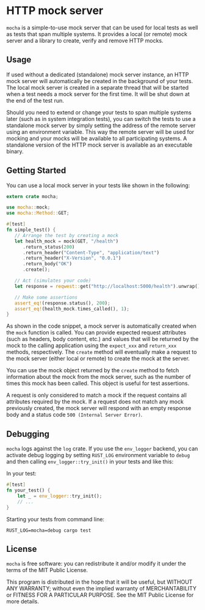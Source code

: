 # HTTP mock server 
`mocha` is a simple-to-use mock server that can be used for local tests as
well as tests that span multiple systems. It provides a local (or remote) mock server and
 a library to create, verify and remove HTTP mocks.

 ## Usage
 If used without a dedicated (standalone) mock server instance, an HTTP mock server will
 automatically be created in the background of your tests. The local mock server is created
 in a separate thread that will be started when a test needs a mock server for the first time.
 It will be shut down at the end of the test run.

 Should you need to extend or change your tests to span multiple systems later (such as in
 system integration tests), you can switch the tests to use a standalone mock server by simply
 setting the address of the remote server using an environment variable. This way the remote
 server will be used for mocking and your mocks will be available to all participating systems.
 A standalone version of the HTTP mock server is available as an executable binary.

 ## Getting Started
 You can use a local mock server in your tests like shown in the following:
 ```rust
 extern crate mocha;

 use mocha::mock;
 use mocha::Method::GET;

 #[test]
 fn simple_test() {
    // Arrange the test by creating a mock
    let health_mock = mock(GET, "/health")
       .return_status(200)
       .return_header("Content-Type", "application/text")
       .return_header("X-Version", "0.0.1")
       .return_body("OK")
       .create();

    // Act (simulates your code)
    let response = reqwest::get("http://localhost:5000/health").unwrap();

    // Make some assertions
    assert_eq!(response.status(), 200);
    assert_eq!(health_mock.times_called(), 1);
 }
 ```
 As shown in the code snippet, a mock server is automatically created when the `mock` function
 is called. You can provide expected request attributes (such as headers, body content, etc.)
 and values that will be returned by the mock to the calling application using the
 `expect_xxx` and `return_xxx` methods, respectively. The `create` method will eventually
 make a request to the mock server (either local or remote) to create the mock at the server.

 You can use the mock object returned by the `create` method to fetch information about
 the mock from the mock server, such as the number of times this mock has been called.
 This object is useful for test assertions.

 A request is only considered to match a mock if the request contains all attributes required
 by the mock. If a request does not match any mock previously created, the mock server will
 respond with an empty response body and a status code `500 (Internal Server Error)`.
 
 ## Debugging
 `mocha` logs against the `log` crate. If you use the `env_logger` backend, you can activate debug logging 
 by setting `RUST_LOG` environment variable to `debug` and then calling `env_logger::try_init()`  in your tests and like this:

In your test:
```rust
#[test]
fn your_test() {
    let _ = env_logger::try_init();
    // ...
}
```

Starting your tests from command line:
```
RUST_LOG=mocha=debug cargo test
```
  
 
 ## License
 `mocha` is free software: you can redistribute it and/or modify it under the terms of the MIT Public License.
 
 This program is distributed in the hope that it will be useful, but WITHOUT ANY WARRANTY; without even the implied warranty of MERCHANTABILITY or FITNESS FOR A PARTICULAR PURPOSE. See the MIT Public License for more details.